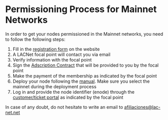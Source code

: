 # Permissioning Process for Mainnet Networks

In order to get your nodes permissioned in the Mainnet networks, you need to follow the following steps:

1. Fill in the [registration form](https://lacnet.lacchain.net/lead-form-eng/) on the website 
2. A LACNet focal point will contact you via email
3. Verify information with the focal point
4. Sign the [Adscription Contract](https://github.com/LACNetNetworks/besu-networks/tree/master/mainnet/adcription_contracts) that will be provided to you by the focal point 
5. Make the payment of the membership as indicated by the focal point
6. Deploy your node following the [manual](https://github.com/LACNetNetworks/besu-networks/blob/master/DEPLOY_NODE.md). Make sure you select the mainnet during the deployment process
7. Log in and provide the node identifier (enode) through the [customer/ticket portal](https://lacnet.lacchain.net/customer-and-support-portal/) as indicated by the focal point

In case of any doubt, do not hesitate to write an email to afiliaciones@lac-net.net

